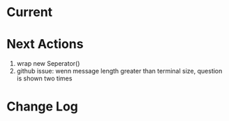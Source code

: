 Current
====================

Next Actions
====================
1. wrap new Seperator()
2. github issue: wenn message length greater than terminal size, question is shown two times

Change Log
====================
